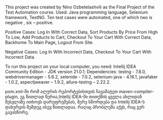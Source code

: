 This project was created by Nino Ozbetelashvili as the Final Project of the Test Automation course. Used: Java programming language, Selenium framework, TestNG. Ten test cases were automated, one of which two is negative , six – positive.

Positive Cases: Log In With Correct Data, Sort Products By Price From High To Low, Add Products to Cart, Checkout To Your Cart With Correct Data, Backhome To Main Page, Logout From Site.

Negative Cases: Log In With Incorrect Data, Checkout To Your Cart With Incorrect Data.

To run this project on your local computer, you need:
Intellij IDEA Community Edition - JDK version 21.0.1; Dependencies: testng - 7.8.0, webdrivermanager - 5.6.2, selenide - 7.0.2, selenium-java - 4.16.1, javafaker - 1.0.2, aspectjweaver – 1.9.2, allure-testng – 2.22.2.


pom.xml-ში რომ ალურის რეპორტებისთვის ჩავამატეთ maven-compiler-plugin, ეგ წითლად წერია,Intellij IDEA-ში  თითქმის ყველა ახლიდან შესვლაზე ითხოვს დარეფრეშებას, მერე სწორდება და Intellij IDEA-ს დახურვის შემდეგ ისევ წითლადაა. რაღაც პრობლემა აქვს, რაც ვერ გავასწორე.


